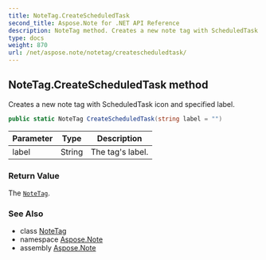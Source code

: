 ```yaml
---
title: NoteTag.CreateScheduledTask
second_title: Aspose.Note for .NET API Reference
description: NoteTag method. Creates a new note tag with ScheduledTask icon and specified label
type: docs
weight: 870
url: /net/aspose.note/notetag/createscheduledtask/
---
```

## NoteTag.CreateScheduledTask method

Creates a new note tag with ScheduledTask icon and specified label.

```csharp
public static NoteTag CreateScheduledTask(string label = "")
```

| Parameter | Type | Description |
| --- | --- | --- |
| label | String | The tag's label. |

### Return Value

The [`NoteTag`](../).

### See Also

* class [NoteTag](../)
* namespace [Aspose.Note](../../notetag/)
* assembly [Aspose.Note](../../../)


